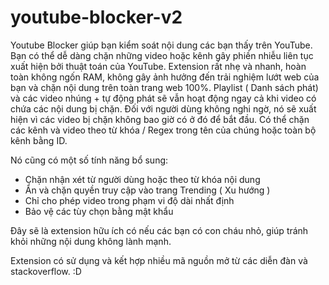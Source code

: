 # youtube-blocker-v2

Youtube Blocker giúp bạn kiểm soát nội dung các bạn thấy trên YouTube.
Bạn có thể dễ dàng chặn những video hoặc kênh gây phiền nhiễu liên tục xuất hiện bởi thuật toán của YouTube.
Extension rất nhẹ và nhanh, hoàn toàn không ngốn RAM, không gây ảnh hưởng đến trải nghiệm lướt web của bạn và chặn nội dung trên toàn trang web 100%.
Playlist ( Danh sách phát) và các video nhúng + tự động phát sẽ vẫn hoạt động ngay cả khi video có chứa các nội dung bị chặn.
Đối với người dùng không nghi ngờ, nó sẽ xuất hiện vì các video bị chặn không bao giờ có ở đó để bắt đầu.
Có thể chặn các kênh và video theo từ khóa / Regex trong tên của chúng hoặc toàn bộ kênh bằng ID.

Nó cũng có một số tính năng bổ sung:
- Chặn nhận xét từ người dùng hoặc theo từ khóa nội dung
- Ẩn và chặn quyền truy cập vào trang Trending ( Xu hướng )
- Chỉ cho phép video trong phạm vi độ dài nhất định
- Bảo vệ các tùy chọn bằng mật khẩu

Đây sẽ là extension hữu ích có nếu các bạn có con cháu nhỏ, giúp tránh khỏi những nội dung không lành mạnh.

Extension có sử dụng và kết hợp nhiều mã nguồn mở từ các diễn đàn và stackoverflow. :D
